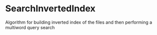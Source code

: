 # SearchInvertedIndex
Algorithm for building inverted index of the files and then performing a multiword query search 
